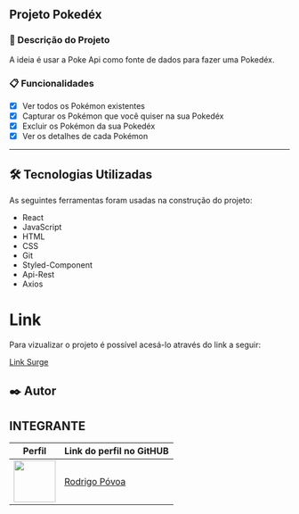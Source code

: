 ## Projeto Pokedéx

### 🚀 Descrição do Projeto
 A ideia é usar a Poke Api como fonte de dados para fazer uma Pokedéx. 
 
### 📋 Funcionalidades
- [x] Ver todos os Pokémon existentes
- [x] Capturar os Pokémon que você quiser na sua Pokedéx
- [x] Excluir os Pokémon da sua Pokedéx
- [x] Ver os detalhes de cada Pokémon
---

## 🛠️ Tecnologias Utilizadas

As seguintes ferramentas foram usadas na construção do projeto:

- React
- JavaScript
- HTML
- CSS
- Git
- Styled-Component
- Api-Rest
- Axios

# Link 
Para vizualizar o projeto é possível acesá-lo através do link a seguir:

<a href="tedious-reading.surge.sh/" target="_blank">Link Surge</a>

## ✒️ Autor

## INTEGRANTE
Perfil      | Link do perfil no GitHUB
--------- | ------
[<img src="https://avatars.githubusercontent.com/jrpovoa" width="75px;"/>](https://github.com/desenvolvedor1) |  [ Rodrigo Póvoa ](https://github.com/jrpovoa)
